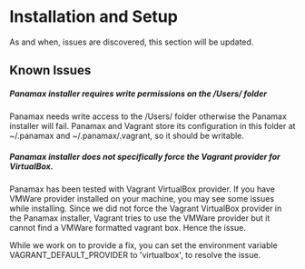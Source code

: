 # Installation and Setup
As and when, issues are discovered, this section will be updated.

## Known Issues


##### Panamax installer requires write permissions on the /Users/<username> folder
Panamax needs write access to the /Users/<username> folder otherwise the Panamax installer will fail. Panamax and Vagrant store its configuration in this folder at ~/.panamax and ~/.panamax/.vagrant, so it should be writable.

##### Panamax installer does not specifically force the Vagrant provider for VirtualBox.
Panamax has been tested with Vagrant VirtualBox provider. If you have VMWare provider installed on your machine, you may see some issues while installing. Since we did not force the Vagrant VirtualBox provider in the Panamax installer, Vagrant tries to use the VMWare provider but it cannot find a VMWare formatted vagrant box. Hence the issue.

While we work on to provide a fix, you can set the environment variable VAGRANT_DEFAULT_PROVIDER to 'virtualbox', to resolve the issue. 

